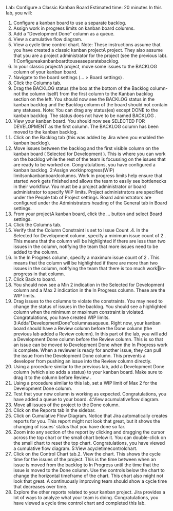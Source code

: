 Lab: Configure a Classic Kanban Board
Estimated time: 20 minutes
In this lab, you will:
1. Configure a kanban board to use a separate backlog.
2. Assign work in progress limits on kanban board columns.
3. Add a "Development Done" column as a queue.
4. View a cumulative flow diagram.
5. View a cycle time control chart.
Note: These instructions assume that you have created a classic kanban projectA project. They also
assume that you are a project administrator for the project (see the previous lab).
1:Configureakanbanboardtouseaseparatebacklog.
1. In your classic projectA project, move some issues to the BACKLOG column of your kanban board.
2. Navigate to the board settings (... > Board settings) .
3. Click the Columns tab.
4. Drag the BACKLOG status (the box at the bottom of the Backlog column- not the column itself) from the
first column to the Kanban backlog section on the left. You should now see the BACKLOG status in the
kanban backlog and the Backlog column of the board should not contain any statuses.
Note: You can drag any status(es) except DONE to the kanban backlog. The status does not have to be
named BACKLOG .
5. View your kanban board. You should now see SELECTED FOR DEVELOPMENT as the first column. The
BACKLOG column has been moved to the kanban backlog.
6. Click on the Backlog tab (this was added by Jira when you enabled the kanban backlog).
7. Move issues between the backlog and the first visible column on the kanban board ( Selected for
Development ). This is where you can work on the backlog while the rest of the team is focussing on the
issues that are ready to be worked on.
Congratulations, you have configured a kanban backlog.
2:Assign workinprogress(WIP) limitsonkanbanboardcolumns.
Work in progress limits help ensure that started work gets finished and allows the team to easily see
bottlenecks in their workflow. You must be a project administrator or board administrator to specify WIP limits.
Project administrators are specified under the People tab of Project settings. Board adminstrators are
configured under the Administrators heading of the General tab in Board settings.
1. From your projectA kanban board, click the ... button and select Board settings.
2. Click the Columns tab.
3. Verify that the Column Constraint is set to Issue Count .4. In the Selected for Development column, specify a minimum issue count of 2 . This means that the
column will be highlighted if there are less than two issues in the column, notifying the team that more
issues need to be added to the column.
5. In the In Progress column, specify a maximum issue count of 2 . This means that the column will be
highlighted if there are more than two issues in the column, notifying the team that there is too much workin-progress in that column.
6. Click Back to board.
7. You should now see a Min 2 indication in the Selected for Development column and a Max 2
indication in the In Progress column. These are the WIP limits.
8. Drag issues to the columns to violate the constraints. You may need to change the status of issues in the
backlog. You should see a highlighted column when the minimum or maximum constraint is violated.
Congratulations, you have created WIP limits.
3:Adda"DevelopmentDone"columnasaqueue.
Right now, your kanban board should have a Review column before the Done column (the previous lab
added a Review column). In this part of the lab, you will add a Development Done column before the
Review column. This is so that an issue can be moved to Development Done when the In Progress
work is complete. When a reviewer is ready for another issue, they can pull the issue from the Development
Done column. This prevents a developer from pushing an issue into the Review column directly.
1. Using a procedure similar to the previous lab, add a Development Done column (which also adds a
status) to your kanban board. Make sure to drag it to the column before Review .
2. Using a procedure similar to this lab, set a WIP limit of Max 2 for the Development Done column.
3. Test that your new column is working as expected.
Congratulations, you have added a queue to your board.
4:View acumulativeflow diagram.
1. Move all issues of the project to the Done column.
2. Click on the Reports tab in the sidebar.
3. Click on Cumulative Flow Diagram. Notice that Jira automatically creates reports for you. This report
might not look that great, but it shows the changing of issues' status that you have done so far.
4. Zoom into any section of the report by clicking and dragging the cursor across the top chart or the small
chart below it. You can double-click on the small chart to reset the top chart.
Congratulations, you have viewed a cumulative flow diagram.
5:View acycletimecontrolchart.
1. Click on the Control Chart tab.2. View the chart. This shows the cycle time for the issues of the project. This is the time between when an
issue is moved from the backlog to In Progress until the time that the issue is moved to the Done
column. Use the controls below the chart to change the horizontal timeframe of the chart. This chart also
might not look that great. A continuously improving team should show a cycle time that decreases over
time.
3. Explore the other reports related to your kanban project. Jira provides a lot of ways to analyze what your
team is doing.
Congratulations, you have viewed a cycle time control chart and completed this lab.
